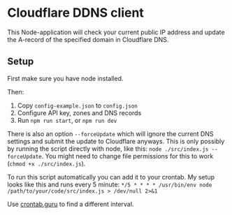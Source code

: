 # Cloudflare DDNS client
This Node-application will check your current public IP address and update the A-record of the specified domain in Cloudflare DNS.

## Setup
First make sure you have node installed.

Then:
1. Copy `config-example.json` to `config.json`
2. Configure API key, zones and DNS records
3. Run `npm run start`, or `npm run dev`

There is also an option `--forceUpdate` which will ignore the current DNS settings and submit the update to Cloudflare anyways.
This is only possibly by running the script directly with node, like this: `node ./src/index.js --forceUpdate`. You might need to change file permissions for this to work (`chmod +x ./src/index.js`).

To run this script automatically you can add it to your crontab. My setup looks like this and runs every 5 minute:
`*/5 * * * * /usr/bin/env node /path/to/your/code/src/index.js > /dev/null 2>&1`

Use [crontab.guru](https://crontab.guru/) to find a different interval.